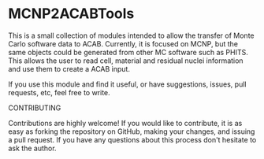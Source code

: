 # MCNP2ACABTools

This is a small collection of modules intended to allow the transfer of Monte Carlo software data to ACAB. Currently, it is focused on MCNP, but the same objects could be generated from other MC software such as PHITS. This allows the user to read cell, material and residual nuclei information and use them to create a ACAB input.

If you use this module and find it useful, or have suggestions, issues, pull requests, etc, feel free to write.

CONTRIBUTING

Contributions are highly welcome! If you would like to contribute, it is as easy as forking the repository on GitHub, making your changes, and issuing a pull request. If you have any questions about this process don't hesitate to ask the author.
